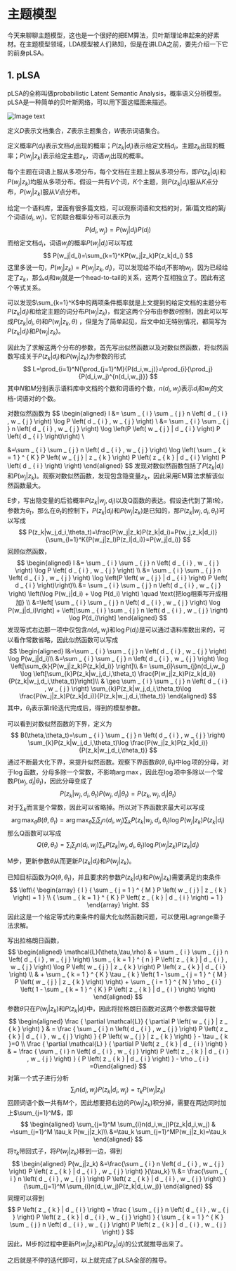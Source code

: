 # 主题模型

今天来聊聊主题模型，这也是一个很好的把EM算法，贝叶斯理论串起来的好素材。在主题模型领域，LDA模型被人们熟知，但是在讲LDA之前，要先介绍一下它的前身pLSA。

## 1. pLSA

pLSA的全称叫做probabilistic Latent Semantic Analysis，概率语义分析模型。pLSA是一种简单的贝叶斯网络，可以用下面这幅图来描述。

![Image text](https://raw.github.com/Casey1203/ml-ease/master/img/plsa.png)

定义$D$表示文档集合，$Z$表示主题集合，$W$表示词语集合。

定义概率$P(d_i)$表示文档$d_i$出现的概率；$P(z_k|d_i)$表示给定文档$d_i$，主题$z_k$出现的概率；$P(w_j|z_k)$表示给定主题$z_k$，词语$w_j$出现的概率。

每个主题在词语上服从多项分布，每个文档在主题上服从多项分布，即$P(z_k|d_i)$和$P(w_j|z_k)$均服从多项分布。假设一共有$V$个词，$K$个主题，则$P(z_k|d_i)$服从$K$点分布，$P(w_j|z_k)$服从$V$点分布。

给定一个语料库，里面有很多篇文档，可以观察词语和文档的对，第$i$篇文档的第$j$个词语$(d_i,w_j)$，它的联合概率分布可以表示为
$$
P(d_i,w_j)=P(w_j|d_i)P(d_i)
$$
而给定文档$d_i$，词语$w_j$的概率$P(w_j|d_i)$可以写成
$$
P(w_j|d_i)=\sum_{k=1}^KP(w_j|z_k)P(z_k|d_i)
$$
这里多说一句，$P(w_j|z_k)=P(w_j|z_k,d_i)$，可以发现给不给$d_i$不影响$w_j$，因为已经给定了$z_k$，那么$d_i$和$w_j$就是一个head-to-tail的关系，这两个互相独立了。因此有这个等式关系。

可以发现$\sum_{k=1}^K$中的两项条件概率就是上文提到的给定文档的主题分布$P(z_k|d_i)$和给定主题的词分布$P(w_j|z_k)$，假定这两个分布由参数$\theta$控制，因此可以写成$P(z_k|d_i,\theta)$和$P(w_j|z_k,\theta)$ ，但是为了简单起见，后文中如无特别情况，都简写为$P(z_k|d_i)$和$P(w_j|z_k)$。

因此为了求解这两个分布的参数，首先写出似然函数以及对数似然函数，将似然函数写成关于$P(z_k|d_i)$和$P(w_j|z_k)$为参数的形式
$$
L=\prod_{i=1}^N{\prod_{j=1}^M}{P(d_i,w_j)}=\prod_{i}{\prod_j}{P(d_i,w_j)^{n(d_i,w_j)}}
$$
其中$N$和$M$分别表示语料库中文档的个数和词语的个数，$n(d_i,w_j)$表示$d_i$和$w_j$的文档-词语对的个数。

对数似然函数为
$$
\begin{aligned}
l &= \sum _ { i } \sum _ { j } n \left( d _ { i } , w _ { j } \right) \log P \left( d _ { i } , w _ { j } \right) \\
&= \sum _ { i } \sum _ { j } n \left( d _ { i } , w _ { j } \right) \log \left(P \left( w _ { j } | d _ { i } \right) P \left( d _ { i } \right)\right) \\

&=\sum _ { i } \sum _ { j } n \left( d _ { i } , w _ { j } \right) \log \left( \sum _ { k = 1 } ^ { K } P \left( w _ { j } | z _ { k } \right) P \left( z _ { k } | d _ { i } \right) P \left( d _ { i } \right) \right)
\end{aligned}
$$
发现对数似然函数包括了$P(z_k|d_i)$和$P(w_j|z_k)$。观察对数似然函数，发现包含隐变量$z_k$，因此采用EM算法求解该似然函数最大。

E步，写出隐变量的后验概率$P(z_k|w_j,d_i)$以及Q函数的表达。假设迭代到了第$t$轮，参数为$\theta_t$，那么在$\theta_t$的控制下，$P(z_k|d_i)$和$P(w_j|z_k)$是已知的，那$P(z_k|w_j,d_i,\theta_t)$可以写成
$$
P(z_k|w_j,d_i,\theta_t)=\frac{P(w_j|z_k)P(z_k|d_i)=P(w_j,z_k|d_i)}{\sum_{l=1}^K{P(w_j|z_l)P(z_l|d_i)}=P(w_j|d_i)}
$$
回顾似然函数，
$$
\begin{aligned}
l &= \sum _ { i } \sum _ { j } n \left( d _ { i } , w _ { j } \right) \log P \left( d _ { i } , w _ { j } \right) \\
&= \sum _ { i } \sum _ { j } n \left( d _ { i } , w _ { j } \right) \log \left(P \left( w _ { j } | d _ { i } \right) P \left( d _ { i } \right)\right)\\
&= \sum _ { i } \sum _ { j } n \left( d _ { i } , w _ { j } \right) \left(\log P(w_j|d_i) + \log P(d_i) \right) \quad \text{把log相乘写开成相加} \\
&=\left[ \sum _ { i } \sum _ { j } n \left( d _ { i } , w _ { j } \right) \log P(w_j|d_i)\right] + \left[\sum _ { i } \sum _ { j } n \left( d _ { i } , w _ { j } \right)  \log P(d_i)\right]
\end{aligned}
$$
发现等式右边那一项中仅包含$n(d_i,w_j)$和$\log P(d_i)$是可以通过语料库数出来的，可以看作常数省略，因此似然函数可以写成
$$
\begin{aligned}
l&=\sum _ { i } \sum _ { j } n \left( d _ { i } , w _ { j } \right) \log P(w_j|d_i)\\
&=\sum _ { i } \sum _ { j } n \left( d _ { i } , w _ { j } \right) \log \left[\sum_{k}{P(w_j|z_k)P(z_k|d_i)} \right]\\
&= \sum_{i}\sum_{j}n(d_i,w_j) \log \left[\sum_{k}P(z_k|w_j,d_i,\theta_t) \frac{P(w_j|z_k)P(z_k|d_i)}{P(z_k|w_j,d_i,\theta_t)}\right]\\
& \geq \sum _ { i } \sum _ { j } n \left( d _ { i } , w _ { j } \right) \sum_{k}P(z_k|w_j,d_i,\theta_t)\log \frac{P(w_j|z_k)P(z_k|d_i)}{P(z_k|w_j,d_i,\theta_t)}
\end{aligned}
$$
其中，$\theta_t$表示第$t$轮迭代完成后，得到的模型参数。

可以看到对数似然函数的下界，定义为
$$
B(\theta,\theta_t)=\sum _ { i } \sum _ { j } n \left( d _ { i } , w _ { j } \right) \sum_{k}P(z_k|w_j,d_i,\theta_t)\log \frac{P(w_j|z_k)P(z_k|d_i)}{P(z_k|w_j,d_i,\theta_t)}
$$
通过不断最大化下界，来提升似然函数。观察下界函数$B(\theta,\theta_t)$中$\log$项的分母，对于$\log$函数，分母多除一个常数，不影响$\arg \max$，因此在$\log$项中多除以一个常数$P(w_j,d_i|\theta_t)$，因此分母变成了
$$
P(z_k|w_j,d_i,\theta_t)P(w_j,d_i|\theta_t)=P(z_k,w_j,d_i|\theta_t)
$$
对于$\sum_{k}$而言是个常数，因此可以省略掉。所以对下界函数求最大可以写成
$$
\arg \max_\theta B(\theta,\theta_t)=\arg \max_\theta \sum _ { i } \sum _ { j } n \left( d _ { i } , w _ { j } \right) \sum_{k}P(z_k|w_j,d_i,\theta_t)\log P(w_j|z_k)P(z_k|d_i)
$$
那么Q函数可以写成
$$
Q(\theta,\theta_t)=\sum _ { i } \sum _ { j } n \left( d _ { i } , w _ { j } \right) \sum_{k}P(z_k|w_j,d_i,\theta_t)\log P(w_j|z_k)P(z_k|d_i)
$$


M步，更新参数$\theta$从而更新$P(z_k|d_i)$和$P(w_j|z_k)$。

已知目标函数为$Q(\theta,\theta_t)$，并且要求的参数$P(z_k|d_i)$和$P(w_j|z_k)$需要满足约束条件
$$
\left\{ \begin{array} { l } { \sum _ { j = 1 } ^ { M } P \left( w _ { j } | z _ { k } \right) = 1 } \\ { \sum _ { k = 1 } ^ { K } P \left( z _ { k } | d _ { i } \right) = 1 } \end{array} \right.
$$
因此这是一个给定等式约束条件的最大化似然函数问题，可以使用Lagrange乘子法求解。

写出拉格朗日函数，
$$
\begin{aligned} \mathcal{L}(\theta,\tau,\rho) & = \sum _ { i } \sum _ { j } n \left( d _ { i } , w _ { j } \right) \sum _ { k = 1 } ^ { n } P \left( z _ { k } | d _ { i } , w _ { j } \right) \log P \left( w _ { j } | z _ { k } \right) P \left( z _ { k } | d _ { i } \right) \\ & + \sum _ { k = 1 } ^ { K } \tau _ { k } \left( 1 - \sum _ { j = 1 } ^ { M } P \left( w _ { j } | z _ { k } \right) \right) + \sum _ { i = 1 } ^ { N } \rho _ { i } \left( 1 - \sum _ { k = 1 } ^ { K } P \left( z _ { k } | d _ { i } \right) \right) \end{aligned}
$$
参数$\theta$只在$P(w_j|z_k)$和$P(z_k|d_i)$中，因此将拉格朗日函数对这两个参数求偏导数
$$
\begin{aligned} \frac { \partial \mathcal{L}} { \partial P \left( w _ { j } | z _ { k } \right) } & = \frac { \sum _ { i } n \left( d _ { i } , w _ { j } \right) P \left( z _ { k } | d _ { i } , w _ { j } \right) } { P \left( w _ { j } | z _ { k } \right) } - \tau _ { k }=0 \\ \frac { \partial \mathcal{L} } { \partial P \left( z _ { k } | d _ { i } \right) } & = \frac { \sum _ { i } n \left( d _ { i } , w _ { j } \right) P \left( z _ { k } | d _ { i } , w _ { j } \right) } { P \left( z _ { k } | d _ { i } \right) } - \rho _ { i } =0\end{aligned}
$$
对第一个式子进行分析
$$
\sum _ { i } n \left( d _ { i } , w _ { j } \right) P \left( z _ { k } | d _ { i } , w _ { j } \right) = \tau_k P(w_j|z_k)
$$
回顾词语个数一共有$M$个，因此想要把右边的$P(w_j|z_k)$积分掉，需要在两边同时加上$\sum_{j=1}^M$，即
$$
\begin{aligned}
\sum_{j=1}^M \sum_{i}n(d_i,w_j)P(z_k|d_i,w_j) & =\sum_{j=1}^M \tau_k P(w_j|z_k)\\
&=\tau_k \sum_{j=1}^MP(w_j|z_k)=\tau_k
\end{aligned}
$$
将$\tau_k$带回式子，将$P(w_j|z_k)$移到一边，得到
$$
\begin{aligned}
P(w_j|z_k) &=\frac{\sum _ { i } n \left( d _ { i } , w _ { j } \right) P \left( z _ { k } | d _ { i } , w _ { j } \right) }{\tau_k} \\
&= \frac{\sum _ { i } n \left( d _ { i } , w _ { j } \right) P \left( z _ { k } | d _ { i } , w _ { j } \right) }{\sum_{j=1}^M \sum_{i}n(d_i,w_j)P(z_k|d_i,w_j)}
\end{aligned}
$$
同理可以得到
$$
P \left( z _ { k } | d _ { i } \right) = \frac { \sum _ { j } n \left( d _ { i } , w _ { j } \right) P \left( z _ { k } | d _ { i } , w _ { j } \right) } { \sum _ { k = 1 } ^ { K } \sum _ { j } n \left( d _ { i } , w _ { j } \right) P \left( z _ { k } | d _ { i } , w _ { j } \right) }
$$
因此，M步的过程中更新$P(w_j|z_k)$和$P(z_k|d_i)$的公式就推导出来了。

之后就是不停的迭代即可，以上就完成了pLSA全部的推导。


